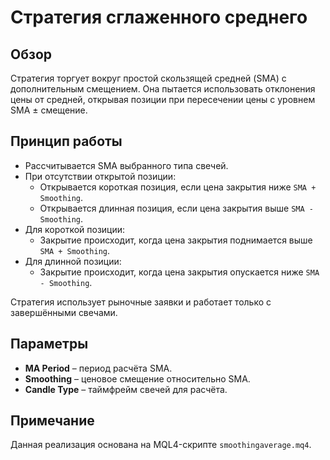 # Стратегия сглаженного среднего

## Обзор
Стратегия торгует вокруг простой скользящей средней (SMA) с дополнительным смещением. Она пытается использовать отклонения цены от средней, открывая позиции при пересечении цены с уровнем SMA ± смещение.

## Принцип работы
- Рассчитывается SMA выбранного типа свечей.
- При отсутствии открытой позиции:
  - Открывается короткая позиция, если цена закрытия ниже `SMA + Smoothing`.
  - Открывается длинная позиция, если цена закрытия выше `SMA - Smoothing`.
- Для короткой позиции:
  - Закрытие происходит, когда цена закрытия поднимается выше `SMA + Smoothing`.
- Для длинной позиции:
  - Закрытие происходит, когда цена закрытия опускается ниже `SMA - Smoothing`.

Стратегия использует рыночные заявки и работает только с завершёнными свечами.

## Параметры
- **MA Period** – период расчёта SMA.
- **Smoothing** – ценовое смещение относительно SMA.
- **Candle Type** – таймфрейм свечей для расчёта.

## Примечание
Данная реализация основана на MQL4-скрипте `smoothingaverage.mq4`.
